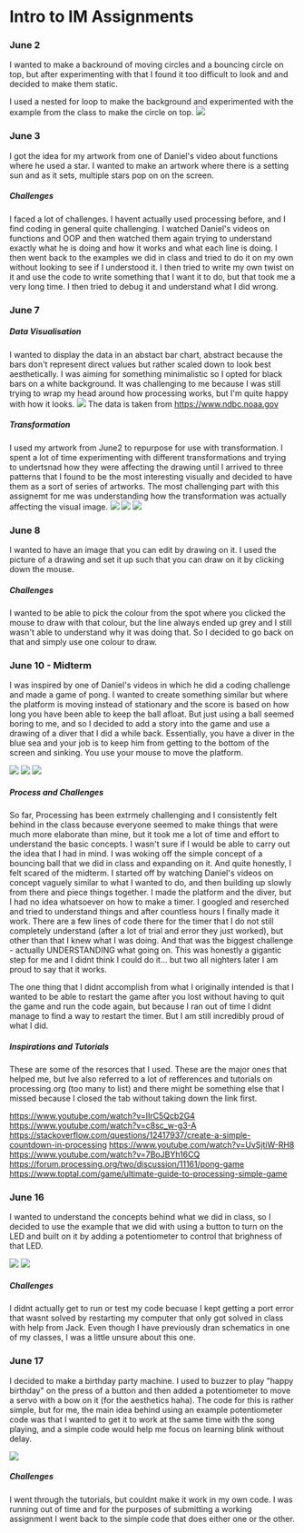 # Intro to IM Assignments

### June 2

I wanted to make a backround of moving circles and a bouncing circle on top, but after experimenting with that I found it too difficult to look and and decided to make them static. 

I used a nested for loop to make the background and experimented with the example from the class to make the circle on top.
![](Images/assignment2.JPG)

### June 3

I got the idea for my artwork from one of Daniel's video about functions where he used a star. I wanted to make an artwork where there is a setting sun and as it sets, multiple stars pop on on the screen. 
##### Challenges 
I faced a lot of challenges. I havent actually used processing before, and I find coding in general quite challenging. I watched Daniel's videos on functions and OOP and then watched them again trying to understand exactly what he is doing and how it works and what each line is doing. I then went back to the examples we did in class and tried to do it on my own without looking to see if I understood it. I then tried to write my own twist on it and use the code to write something that I want it to do, but that took me a very long time. I then tried to debug it and understand what I did wrong. 

### June 7
##### Data Visualisation
I wanted to display the data in an abstact bar chart, abstract because the bars don't represent direct values but rather scaled down to look best aesthetically. I was aiming for something minimalistic so I opted for black bars on a white background. 
It was challenging to me because I was still trying to wrap my head around how processing works, but I'm quite happy with how it looks.
![](Images/june7.JPG)
The data is taken from https://www.ndbc.noaa.gov
##### Transformation
I used my artwork from June2 to repurpose for use with transformation. I spent a lot of time experimenting with different transformations and trying to undertsnad how they were affecting the drawing until I arrived to three patterns that I found to be the most interesting visually and decided to have them as a sort of series of artworks. The most challenging part with this assignemt for me was understanding how the transformation was actually affecting the visual image. 
![](Images/transformation.JPG)
![](Images/transformation2.JPG)
![](Images/transformation3.JPG)

### June 8

I wanted to have an image that you can edit by drawing on it. I used the picture of a drawing and set it up such that you can draw on it by clicking down the mouse. 

##### Challenges
I wanted to be able to pick the colour from the spot where you clicked the mouse to draw with that colour, but the line always ended up grey and I still wasn't able to understand why it was doing that. So I decided to go back on that and simply use one colour to draw. 

### June 10 - Midterm

I was inspired by one of Daniel's videos in which he did a coding challenge and made a game of pong. 
I wanted to create something similar but where the platform is moving instead of stationary and the score is based on how long you have been able to keep the ball afloat. But just using a ball seemed boring to me, and so I decided to add a story into the game and use a drawing of a diver that I did a while back. Essentially, you have a diver in the blue sea and your job is to keep him from getting to the bottom of the screen and sinking. 
You use your mouse to move the platform. 

![](Images/midterm1.JPG)
![](Images/midterm2.JPG)
![](Images/midterm3.JPG)

##### Process and Challenges

So far, Processing has been extrmely challenging and I consistently felt behind in the class because everyone seemed to make things that were much more elaborate than mine, but it took me a lot of time and effort to understand the basic concepts. I wasn't sure if I would be able to carry out the idea that I had in mind. I was woking off the simple concept of a bouncing ball that we did in class and expanding on it. And quite honestly, I felt scared of the midterm. I started off by watching Daniel's videos on concept vaguely similar to what I wanted to do, and then building up slowly from there and piece things together. I made the platform and the diver, but I had no idea whatsoever on how to make a timer. I googled and reserched and tried to understand things and after countless hours I finally made it work. There are a few lines of code there for the timer that I do not still completely understand (after a lot of trial and error they just worked), but other than that I knew what I was doing. And that was the biggest challenge - actually UNDERSTANDING what going on. This was honestly a gigantic step for me and I didnt think I could do it... but two all nighters later I am proud to say that it works. 

The one thing that I didnt accomplish from what I originally intended is that I wanted to be able to restart the game after you lost without having to quit the game and run the code again, but because I ran out of time I didnt manage to find a way to restart the timer. But I am still incredibly proud of what I did. 

##### Inspirations and Tutorials

These are some of the resorces that I used. These are the major ones that helped me, but Ive also referred to a lot of refferences and tutorials on processing.org (too many to list) and there might be something else that I missed because I closed the tab without taking down the link first.

https://www.youtube.com/watch?v=IIrC5Qcb2G4
https://www.youtube.com/watch?v=c8sc_w-g3-A
https://stackoverflow.com/questions/12417937/create-a-simple-countdown-in-processing
https://www.youtube.com/watch?v=UvSjtiW-RH8
https://www.youtube.com/watch?v=7BoJBYh16CQ
https://forum.processing.org/two/discussion/11161/pong-game
https://www.toptal.com/game/ultimate-guide-to-processing-simple-game

### June 16

I wanted to understand the concepts behind what we did in class, so I decided to use the example that we did with using a button to turn on the LED and built on it by adding a potentiometer to control that brighness of that LED. 

![](Images/im.JPG)
![](Images/im2.JPG)


##### Challenges

I didnt actually get to run or test my code becuase I kept getting a port error that wasnt solved by restarting my computer that only got solved in class with help from Jack. Even though I have previously dran schematics in one of my classes, I was a little unsure about this one.

### June 17

I decided to make a birthday party machine. I used to buzzer to play "happy birthday" on the press of a button and then added a potentiometer to move a servo with a bow on it (for the aesthetics haha). The code for this is rather simple, but for me, the main idea behind using an example potentiometer code was that I wanted to get it to work at the same time with the song playing, and a simple code would help me focus on learning blink without delay.

![](Images/im3.JPG)

##### Challenges

I went through the tutorials, but couldnt make it work in my own code. I was running out of time and for the purposes of submitting a working assignment I went back to the simple code that does either one or the other. 



